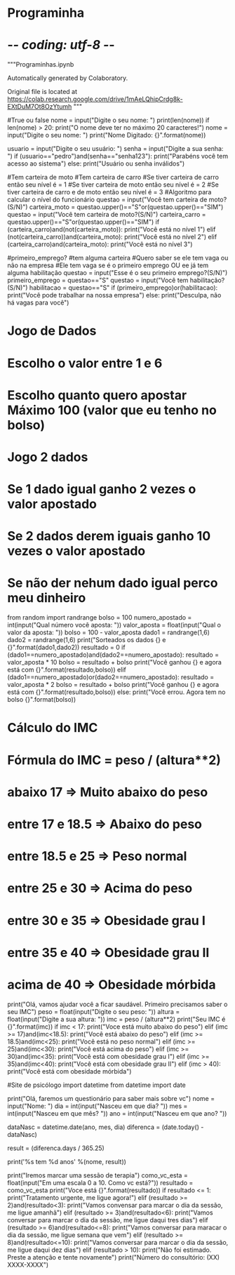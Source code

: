 # Programinha
# -*- coding: utf-8 -*-
"""Programinhas.ipynb

Automatically generated by Colaboratory.

Original file is located at
    https://colab.research.google.com/drive/1mAeLQhipCrdg8k-EXtDuM7Ot8OzYtumh
"""

#True ou false
nome = input("Digite o seu nome: ")
print(len(nome))
if len(nome) > 20:
  print("O nome deve ter no máximo 20 caracteres!")
nome = input("Digite o seu nome: ")
print("Nome Digitado: {}".format(nome))

usuario = input("Digite o seu usuário: ")
senha = input("Digite a sua senha: ")
if (usuario=="pedro")and(senha=="senha123"):
  print("Parabéns você tem acesso ao sistema")
else:
    print("Usuário ou senha inválidos")

#Tem carteira de moto
#Tem carteira de carro
#Se tiver carteira de carro então seu nível é = 1
#Se tiver carteira de moto então seu nível é = 2
#Se tiver carteira de carro e de moto então seu nível é = 3
#Algoritmo para calcular o nível do funcionário
questao = input("Você tem carteira de moto?(S/N)")
carteira_moto = questao.upper()=="S"or(questao.upper()=="SIM")
questao = input("Você tem carteira de moto?(S/N)")
carteira_carro = questao.upper()=="S"or(questao.upper()=="SIM")
if (carteira_carro)and(not(carteira_moto)):
  print("Você está no nível 1")
elif (not(carteira_carro))and(carteira_moto):
    print("Você está no nível 2")
elif (carteira_carro)and(carteira_moto):
      print("Você está no nível 3")

#primeiro_emprego?
#tem alguma carteira
#Quero saber se ele tem vaga ou não na empresa
#Ele tem vaga se é o primeiro emprego OU ee já tem alguma habilitação
questao = input("Esse é o seu primeiro emprego?(S/N)")
primeiro_emprego = questao=="S"
questao = input("Você tem habilitação?(S/N)")
habilitacao = questao=="S"
if (primeiro_emprego)or(habilitacao):
  print("Você pode trabalhar na nossa empresa")
else:
  print("Desculpa, não há vagas para você")

# Jogo de Dados
# Escolho o valor entre 1 e 6
# Escolho quanto quero apostar Máximo 100 (valor que eu tenho no bolso)
# Jogo 2 dados
# Se 1 dado igual ganho 2 vezes o valor apostado
# Se 2 dados derem iguais ganho 10 vezes o valor apostado
# Se não der nehum dado igual perco meu dinheiro
from random import randrange
bolso = 100
numero_apostado = int(input("Qual número você aposta: "))
valor_aposta = float(input("Qual o valor da aposta: "))
bolso = 100 - valor_aposta
dado1 = randrange(1,6)
dado2 = randrange(1,6)
print("Sorteados os dados {} e {}".format(dado1,dado2))
resultado = 0
if (dado1==numero_apostado)and(dado2==numero_apostado):
  resultado = valor_aposta * 10
  bolso = resultado + bolso
  print("Você ganhou {} e agora está com {}".format(resultado,bolso))
elif (dado1==numero_apostado)or(dado2==numero_apostado):
   resultado = valor_aposta * 2
   bolso = resultado + bolso
   print("Você ganhou {} e agora está com {}".format(resultado,bolso))
else:
  print("Você errou. Agora tem no bolso {}".format(bolso))

# Cálculo do IMC
# Fórmula do IMC = peso / (altura**2)
# abaixo 17 => Muito abaixo do peso
# entre 17 e 18.5 => Abaixo do peso
# entre 18.5 e 25 => Peso normal
# entre 25 e 30 => Acima do peso
# entre 30 e 35 => Obesidade grau I
# entre 35 e 40 => Obesidade grau II
# acima de 40 => Obesidade mórbida
print("Olá, vamos ajudar você a ficar saudável. Primeiro precisamos saber o seu IMC")
peso = float(input("Digite o seu peso: "))
altura = float(input("Digite a sua altura: "))
imc = peso / (altura**2)
print("Seu IMC é {}".format(imc))
if imc < 17:
  print("Voce está muito abaixo do peso")
elif (imc >= 17)and(imc<18.5):
  print("Você está abaixo do peso")
elif (imc >= 18.5)and(imc<25):
  print("Você está no peso normal")
elif (imc >= 25)and(imc<30):
  print("Você está acima do peso")
elif (imc >= 30)and(imc<35):
  print("Você está com obesidade grau I")
elif (imc >= 35)and(imc<40):
  print("Você está com obesidade grau II")
elif (imc > 40):
  print("Você está com obesidade mórbida")

#Site de psicólogo
import datetime
from datetime import date

print("Olá, faremos um questionário para saber mais sobre vc")
nome = input("Nome: ")
dia = int(input("Nasceu em que dia? "))
mes = int(input("Nasceu em que mês? "))
ano = int(input("Nasceu em que ano? "))

dataNasc = datetime.date(ano, mes, dia)
diferenca = (date.today() - dataNasc)

result = (diferenca.days / 365.25)

print('%s tem %d anos' %(nome, result))

print("Iremos marcar uma sessão de terapia")
como_vc_esta = float(input("Em uma escala 0 a 10. Como vc está?"))
resultado = como_vc_esta
print("Voce está {}".format(resultado))
if resultado <= 1:
  print("Tratamento urgente, me ligue agora!")
elif (resultado >= 2)and(resultado<3):
  print("Vamos convensar para marcar o dia da sessão, me ligue amanhã")
elif (resultado >= 3)and(resultado<6):
  print("Vamos conversar para marcar o dia da sessão, me ligue daqui tres dias")
elif (resultado >= 6)and(resultado<=8):
  print("Vamos conversar para maracar o dia da sessão, me ligue semana que vem")
elif (resultado >= 8)and(resultado<=10):
  print("Vamos conversar para marcar o dia da sessão, me ligue daqui dez dias")
elif (resultado > 10):
  print("Não foi estimado. Preste a atenção e tente novamente")
print("Número do consultório: (XX) XXXX-XXXX")
